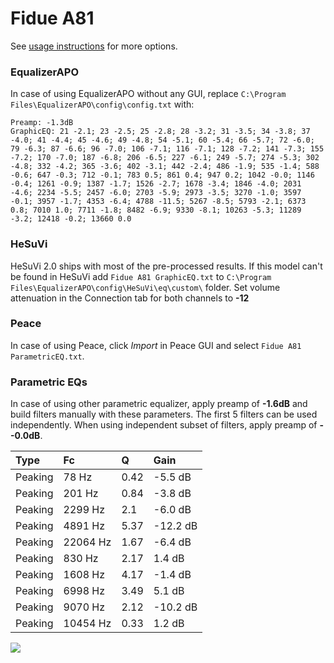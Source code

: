 # Fidue A81
See [usage instructions](https://github.com/jaakkopasanen/AutoEq#usage) for more options.

### EqualizerAPO
In case of using EqualizerAPO without any GUI, replace `C:\Program Files\EqualizerAPO\config\config.txt`
with:
```
Preamp: -1.3dB
GraphicEQ: 21 -2.1; 23 -2.5; 25 -2.8; 28 -3.2; 31 -3.5; 34 -3.8; 37 -4.0; 41 -4.4; 45 -4.6; 49 -4.8; 54 -5.1; 60 -5.4; 66 -5.7; 72 -6.0; 79 -6.3; 87 -6.6; 96 -7.0; 106 -7.1; 116 -7.1; 128 -7.2; 141 -7.3; 155 -7.2; 170 -7.0; 187 -6.8; 206 -6.5; 227 -6.1; 249 -5.7; 274 -5.3; 302 -4.8; 332 -4.2; 365 -3.6; 402 -3.1; 442 -2.4; 486 -1.9; 535 -1.4; 588 -0.6; 647 -0.3; 712 -0.1; 783 0.5; 861 0.4; 947 0.2; 1042 -0.0; 1146 -0.4; 1261 -0.9; 1387 -1.7; 1526 -2.7; 1678 -3.4; 1846 -4.0; 2031 -4.6; 2234 -5.5; 2457 -6.0; 2703 -5.9; 2973 -3.5; 3270 -1.0; 3597 -0.1; 3957 -1.7; 4353 -6.4; 4788 -11.5; 5267 -8.5; 5793 -2.1; 6373 0.8; 7010 1.0; 7711 -1.8; 8482 -6.9; 9330 -8.1; 10263 -5.3; 11289 -3.2; 12418 -0.2; 13660 0.0
```

### HeSuVi
HeSuVi 2.0 ships with most of the pre-processed results. If this model can't be found in HeSuVi add
`Fidue A81 GraphicEQ.txt` to `C:\Program Files\EqualizerAPO\config\HeSuVi\eq\custom\` folder.
Set volume attenuation in the Connection tab for both channels to **-12**

### Peace
In case of using Peace, click *Import* in Peace GUI and select `Fidue A81 ParametricEQ.txt`.

### Parametric EQs
In case of using other parametric equalizer, apply preamp of **-1.6dB** and build filters manually
with these parameters. The first 5 filters can be used independently.
When using independent subset of filters, apply preamp of **--0.0dB**.

| Type    | Fc       |    Q | Gain     |
|:--------|:---------|:-----|:---------|
| Peaking | 78 Hz    | 0.42 | -5.5 dB  |
| Peaking | 201 Hz   | 0.84 | -3.8 dB  |
| Peaking | 2299 Hz  | 2.1  | -6.0 dB  |
| Peaking | 4891 Hz  | 5.37 | -12.2 dB |
| Peaking | 22064 Hz | 1.67 | -6.4 dB  |
| Peaking | 830 Hz   | 2.17 | 1.4 dB   |
| Peaking | 1608 Hz  | 4.17 | -1.4 dB  |
| Peaking | 6998 Hz  | 3.49 | 5.1 dB   |
| Peaking | 9070 Hz  | 2.12 | -10.2 dB |
| Peaking | 10454 Hz | 0.33 | 1.2 dB   |

![](https://raw.githubusercontent.com/jaakkopasanen/AutoEq/master/results/innerfidelity/sbaf-serious/Fidue%20A81/Fidue%20A81.png)